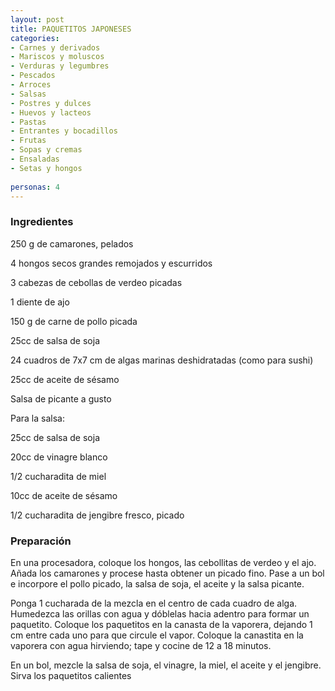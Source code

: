 ```yaml
---
layout: post
title: PAQUETITOS JAPONESES
categories:
- Carnes y derivados
- Mariscos y moluscos
- Verduras y legumbres
- Pescados
- Arroces
- Salsas
- Postres y dulces
- Huevos y lacteos
- Pastas
- Entrantes y bocadillos
- Frutas
- Sopas y cremas
- Ensaladas
- Setas y hongos
 
personas: 4 
---
```

<h3>Ingredientes</h3>
250 g de camarones, pelados

4 hongos secos grandes remojados y escurridos

3 cabezas de cebollas de verdeo picadas

1 diente de ajo

150 g de carne de pollo picada

25cc de salsa de soja

24 cuadros de 7x7 cm de algas marinas deshidratadas (como para sushi)

25cc de aceite de sésamo

Salsa de picante a gusto

Para la salsa:

25cc de salsa de soja

20cc de vinagre blanco

1/2 cucharadita de miel

10cc de aceite de sésamo

1/2 cucharadita de jengibre fresco, picado

<h3>Preparación</h3>
En una procesadora, coloque los hongos, las cebollitas de verdeo y el ajo. Añada los camarones y procese hasta obtener un picado fino. Pase a un bol e incorpore el pollo picado, la salsa de soja, el aceite y la salsa picante.

Ponga 1 cucharada de la mezcla en el centro de cada cuadro de alga. Humedezca las orillas con agua y dóblelas hacia adentro para formar un paquetito. Coloque los paquetitos en la canasta de la vaporera, dejando 1 cm entre cada uno para que circule el vapor. Coloque la canastita en la vaporera con agua hirviendo; tape y cocine de 12 a 18 minutos.

En un bol, mezcle la salsa de soja, el vinagre, la miel, el aceite y el jengibre. Sirva los paquetitos calientes

